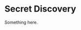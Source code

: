[title]: # (Secret Discovery)
[tags]: # (XXX)
[priority]: # (1500)
# Secret Discovery
Something here.
